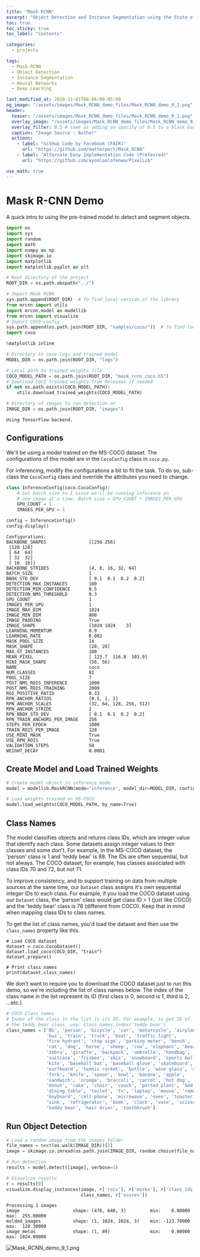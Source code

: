 ```yaml
---
title: "Mask RCNN"
excerpt: "Object Detection and Instance Segmentation using the State of the Art Mask-RCNN Neural Network."
toc: true
toc_sticky: true
toc_label: "Contents"

categories:
  - projects

tags:
  - Mask-RCNN
  - Object Detection
  - Instance Segmentation
  - Neural Networks
  - Deep Learning

last_modified_at: 2020-11-01T08:06:00-05:00
og_image: "/assets/images/Mask_RCNN_demo_files/Mask_RCNN_demo_9_1.png"
header:
  teaser: "/assets/images/Mask_RCNN_demo_files/Mask_RCNN_demo_9_1.png"
  overlay_image: "/assets/images/Mask_RCNN_demo_files/Mask_RCNN_demo_9_1.png"
  overlay_filter: 0.5 # same as adding an opacity of 0.5 to a black background
  caption: "Image Source : Author"
  actions:
    - label: "GitHub Code by Facebook (FAIR)"
      url: "https://github.com/matterport/Mask_RCNN"
    - label: "Alternate Easy Implementation Code (Preferred)"
      url: "https://github.com/ayoolaolafenwa/PixelLib"

use_math: true
---
```


# Mask R-CNN Demo

A quick intro to using the pre-trained model to detect and segment objects.

```python
import os
import sys
import random
import math
import numpy as np
import skimage.io
import matplotlib
import matplotlib.pyplot as plt

# Root directory of the project
ROOT_DIR = os.path.abspath("../")

# Import Mask RCNN
sys.path.append(ROOT_DIR)  # To find local version of the library
from mrcnn import utils
import mrcnn.model as modellib
from mrcnn import visualize
# Import COCO config
sys.path.append(os.path.join(ROOT_DIR, "samples/coco/"))  # To find local version
import coco

%matplotlib inline

# Directory to save logs and trained model
MODEL_DIR = os.path.join(ROOT_DIR, "logs")

# Local path to trained weights file
COCO_MODEL_PATH = os.path.join(ROOT_DIR, "mask_rcnn_coco.h5")
# Download COCO trained weights from Releases if needed
if not os.path.exists(COCO_MODEL_PATH):
    utils.download_trained_weights(COCO_MODEL_PATH)

# Directory of images to run detection on
IMAGE_DIR = os.path.join(ROOT_DIR, "images")
```

    Using TensorFlow backend.

## Configurations

We'll be using a model trained on the MS-COCO dataset. The configurations of this model are in the `CocoConfig` class in `coco.py`.

For inferencing, modify the configurations a bit to fit the task. To do so, sub-class the `CocoConfig` class and override the attributes you need to change.

```python
class InferenceConfig(coco.CocoConfig):
    # Set batch size to 1 since we'll be running inference on
    # one image at a time. Batch size = GPU_COUNT * IMAGES_PER_GPU
    GPU_COUNT = 1
    IMAGES_PER_GPU = 1

config = InferenceConfig()
config.display()
```

    Configurations:
    BACKBONE_SHAPES                [[256 256]
     [128 128]
     [ 64  64]
     [ 32  32]
     [ 16  16]]
    BACKBONE_STRIDES               [4, 8, 16, 32, 64]
    BATCH_SIZE                     1
    BBOX_STD_DEV                   [ 0.1  0.1  0.2  0.2]
    DETECTION_MAX_INSTANCES        100
    DETECTION_MIN_CONFIDENCE       0.5
    DETECTION_NMS_THRESHOLD        0.3
    GPU_COUNT                      1
    IMAGES_PER_GPU                 1
    IMAGE_MAX_DIM                  1024
    IMAGE_MIN_DIM                  800
    IMAGE_PADDING                  True
    IMAGE_SHAPE                    [1024 1024    3]
    LEARNING_MOMENTUM              0.9
    LEARNING_RATE                  0.002
    MASK_POOL_SIZE                 14
    MASK_SHAPE                     [28, 28]
    MAX_GT_INSTANCES               100
    MEAN_PIXEL                     [ 123.7  116.8  103.9]
    MINI_MASK_SHAPE                (56, 56)
    NAME                           coco
    NUM_CLASSES                    81
    POOL_SIZE                      7
    POST_NMS_ROIS_INFERENCE        1000
    POST_NMS_ROIS_TRAINING         2000
    ROI_POSITIVE_RATIO             0.33
    RPN_ANCHOR_RATIOS              [0.5, 1, 2]
    RPN_ANCHOR_SCALES              (32, 64, 128, 256, 512)
    RPN_ANCHOR_STRIDE              2
    RPN_BBOX_STD_DEV               [ 0.1  0.1  0.2  0.2]
    RPN_TRAIN_ANCHORS_PER_IMAGE    256
    STEPS_PER_EPOCH                1000
    TRAIN_ROIS_PER_IMAGE           128
    USE_MINI_MASK                  True
    USE_RPN_ROIS                   True
    VALIDATION_STEPS               50
    WEIGHT_DECAY                   0.0001

## Create Model and Load Trained Weights

```python
# Create model object in inference mode.
model = modellib.MaskRCNN(mode="inference", model_dir=MODEL_DIR, config=config)

# Load weights trained on MS-COCO
model.load_weights(COCO_MODEL_PATH, by_name=True)
```

## Class Names

The model classifies objects and returns class IDs, which are integer value that identify each class. Some datasets assign integer values to their classes and some don't. For example, in the MS-COCO dataset, the 'person' class is 1 and 'teddy bear' is 88. The IDs are often sequential, but not always. The COCO dataset, for example, has classes associated with class IDs 70 and 72, but not 71.

To improve consistency, and to support training on data from multiple sources at the same time, our `Dataset` class assigns it's own sequential integer IDs to each class. For example, if you load the COCO dataset using our `Dataset` class, the 'person' class would get class ID = 1 (just like COCO) and the 'teddy bear' class is 78 (different from COCO). Keep that in mind when mapping class IDs to class names.

To get the list of class names, you'd load the dataset and then use the `class_names` property like this.

```
# Load COCO dataset
dataset = coco.CocoDataset()
dataset.load_coco(COCO_DIR, "train")
dataset.prepare()

# Print class names
print(dataset.class_names)
```

We don't want to require you to download the COCO dataset just to run this demo, so we're including the list of class names below. The index of the class name in the list represent its ID (first class is 0, second is 1, third is 2, ...etc.)

```python
# COCO Class names
# Index of the class in the list is its ID. For example, to get ID of
# the teddy bear class, use: class_names.index('teddy bear')
class_names = ['BG', 'person', 'bicycle', 'car', 'motorcycle', 'airplane',
               'bus', 'train', 'truck', 'boat', 'traffic light',
               'fire hydrant', 'stop sign', 'parking meter', 'bench', 'bird',
               'cat', 'dog', 'horse', 'sheep', 'cow', 'elephant', 'bear',
               'zebra', 'giraffe', 'backpack', 'umbrella', 'handbag', 'tie',
               'suitcase', 'frisbee', 'skis', 'snowboard', 'sports ball',
               'kite', 'baseball bat', 'baseball glove', 'skateboard',
               'surfboard', 'tennis racket', 'bottle', 'wine glass', 'cup',
               'fork', 'knife', 'spoon', 'bowl', 'banana', 'apple',
               'sandwich', 'orange', 'broccoli', 'carrot', 'hot dog', 'pizza',
               'donut', 'cake', 'chair', 'couch', 'potted plant', 'bed',
               'dining table', 'toilet', 'tv', 'laptop', 'mouse', 'remote',
               'keyboard', 'cell phone', 'microwave', 'oven', 'toaster',
               'sink', 'refrigerator', 'book', 'clock', 'vase', 'scissors',
               'teddy bear', 'hair drier', 'toothbrush']
```

## Run Object Detection

```python
# Load a random image from the images folder
file_names = next(os.walk(IMAGE_DIR))[2]
image = skimage.io.imread(os.path.join(IMAGE_DIR, random.choice(file_names)))

# Run detection
results = model.detect([image], verbose=1)

# Visualize results
r = results[0]
visualize.display_instances(image, r['rois'], r['masks'], r['class_ids'],
                            class_names, r['scores'])
```

    Processing 1 images
    image                    shape: (476, 640, 3)         min:    0.00000  max:  255.00000
    molded_images            shape: (1, 1024, 1024, 3)    min: -123.70000  max:  120.30000
    image_metas              shape: (1, 89)               min:    0.00000  max: 1024.00000

![Mask_RCNN_demo_9_1.png](/assets/images/Mask_RCNN_demo_files/Mask_RCNN_demo_9_1.png)

```python

```

